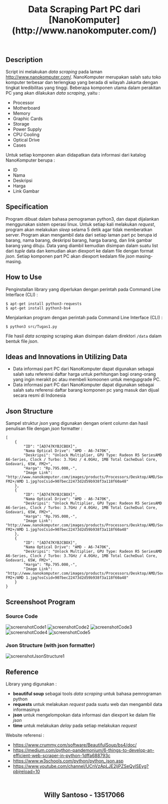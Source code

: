 <h1 align="center">
  <br>
  Data Scraping Part PC dari [NanoKomputer](http://www.nanokomputer.com/)
  <br>
  <br>
</h1>


## Description
Script ini melakukan _data scraping_ pada laman http://www.nanokomputer.com/. NanoKomputer merupakan salah satu toko komputer terbesar dan terlengkap yang berada di wilayah Jakarta dengan tingkat kredibilitas yang tinggi. Beberapa komponen utama dalam perakitan PC yang akan dilakukan _data scraping_, yaitu :
- Processor
- Motherboard
- Memory
- Graphic Cards
- Storage
- Power Supply
- CPU Cooling
- Optical Drive
- Cases

Untuk setiap komponen akan didapatkan data informasi dari katalog NanoKomputer berupa :
- ID
- Nama
- Deskripsi
- Harga
- Link Gambar


## Specification
Program dibuat dalam bahasa pemograman python3, dan dapat dijalankan menggunakan sistem operasi linux. Untuk setiap kali melakukan _request_, program akan melakukan _sleep_ selama 5 detik agar tidak memberatkan server. Program akan mengambil data dari setiap laman part pc berupa id barang, nama barang, deskripsi barang, harga barang, dan link gambar barang yang dituju. Data yang diambil kemudian disimpan dalam suatu list dari _tuple_ data dan kemudian akan diexport ke dalam file dengan format _json_. Setiap komponen part PC akan diexport kedalam file _json_ masing-masing.


## How to Use
Penginstallan library yang diperlukan dengan perintah pada Command Line Interface (CLI) :
```
$ apt-get install python3-requests
$ apt-get install python3-bs4
```

Menjalankan program dengan perintah pada Command Line Interface (CLI) :
```
$ python3 src/Tugas1.py
```

File hasil _data scraping_ scraping akan disimpan dalam direktori ```/data``` dalam bentuk file _json_.


## Ideas and Innovations in Utilizing Data
- Data informasi part PC dari NanoKomputer dapat digunakan sebagai salah satu referensi daftar harga untuk perhitungan bagi orang-orang yang ingin merakit pc atau membeli komoonen untuk mengupgrade PC.
- Data informasi part PC dari NanoKomputer dapat digunakan sebagai salah satu referensi daftar barang komponen pc yang masuk dan dijual secara resmi di Indonesia


## Json Structure
Sampel struktur _json_ yang digunakan dengan orient column dan hasil penulisan file dengan _json_ formatter :
```
[
    {
        "ID": "[AD747KYBJCBOX]",
        "Nama Optical Drive": "AMD - A6-7470K",
        "Deskripsi": "Unlock Multiplier, GPU Type: Radeon R5 SeriesAMD A6-Series, Clock / Turbo: 3.7GHz / 4.0GHz, 1MB Total CacheDual Core, Godavari, 65W, FM2+",
        "Harga": "Rp.795.000,-",
        "Image Link": "http://www.nanokomputer.com/images/products/Processors/Desktop/AMD/Socket FM2+/AMD 1.jpg?osCsid=907bec22473d2d59b938f3a118f60a48"
    },
    {
        "ID": "[AD747KYBJCBOX]",
        "Nama Optical Drive": "AMD - A6-7470K",
        "Deskripsi": "Unlock Multiplier, GPU Type: Radeon R5 SeriesAMD A6-Series, Clock / Turbo: 3.7GHz / 4.0GHz, 1MB Total CacheDual Core, Godavari, 65W, FM2+",
        "Harga": "Rp.795.000,-",
        "Image Link": "http://www.nanokomputer.com/images/products/Processors/Desktop/AMD/Socket FM2+/AMD 1.jpg?osCsid=907bec22473d2d59b938f3a118f60a48"
    },
    {
        "ID": "[AD747KYBJCBOX]",
        "Nama Optical Drive": "AMD - A6-7470K",
        "Deskripsi": "Unlock Multiplier, GPU Type: Radeon R5 SeriesAMD A6-Series, Clock / Turbo: 3.7GHz / 4.0GHz, 1MB Total CacheDual Core, Godavari, 65W, FM2+",
        "Harga": "Rp.795.000,-",
        "Image Link": "http://www.nanokomputer.com/images/products/Processors/Desktop/AMD/Socket FM2+/AMD 1.jpg?osCsid=907bec22473d2d59b938f3a118f60a48"
    }
}
```


## Screenshoot Program
### Source Code
![screenshotCode1](https://github.com/willysantoso05/Seleksi-2019-Tugas-1/blob/master/screenshots/Code1.png)
![screenshotCode2](https://github.com/willysantoso05/Seleksi-2019-Tugas-1/blob/master/screenshots/Code2.png)
![screenshotCode3](https://github.com/willysantoso05/Seleksi-2019-Tugas-1/blob/master/screenshots/Code3.png)
![screenshotCode4](https://github.com/willysantoso05/Seleksi-2019-Tugas-1/blob/master/screenshots/Code3.png)
![screenshotCode5](https://github.com/willysantoso05/Seleksi-2019-Tugas-1/blob/master/screenshots/Code3.png)

### Json Structure (with json formatter)
![screenshotJsonStructure1](https://github.com/willysantoso05/Seleksi-2019-Tugas-1/blob/master/screenshots/Json_Structure.png)


## Reference
Library yang digunakan :
- __beautiful soup__  sebagai tools _data scraping_ untuk bahasa pemrograman python
- __requests__  untuk melakukan _request_ pada suatu web dan mengambil data informasinya  
- __json__  untuk mengelompokan data informasi dan diexport ke dalam file _json_
- __time__  untuk melakukan _delay_ pada setiap melakukan _request_

Website referensi :
- https://www.crummy.com/software/BeautifulSoup/bs4/doc/
- https://medium.com/python-pandemonium/6-things-to-develop-an-efficient-web-scraper-in-python-1dffa688793c
- https://www.w3schools.com/python/python_json.asp
- https://www.youtube.com/channel/UCnVzApLJE2ljPZSeQylSEyg?pbjreload=10


<h2 align="center">
  <br>
  Willy Santoso - 13517066
  <br>
  <br>
</h2>